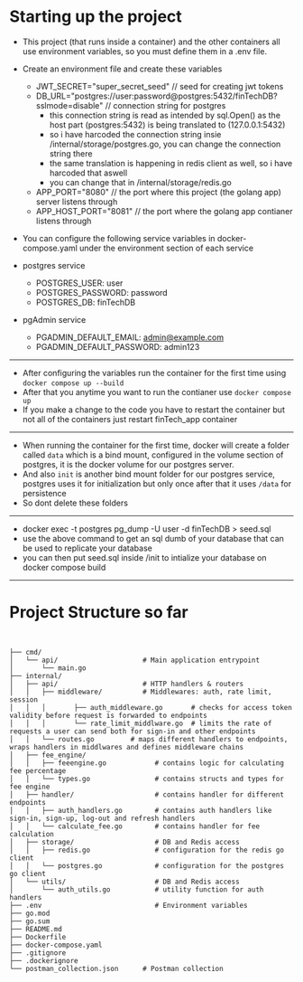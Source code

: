 # Starting up the project
- This project (that runs inside a container) and the other containers all use environment variables, so you must define them in a .env file.
- Create an environment file and create these variables
    - JWT_SECRET="super_secret_seed" // seed for creating jwt tokens
    - DB_URL="postgres://user:password@postgres:5432/finTechDB?sslmode=disable" // connection string for postgres
        - this connection string is read as intended by sql.Open() as the host part (postgres:5432) is being translated to (127.0.0.1:5432)
        - so i have harcoded the connection string insie /internal/storage/postgres.go, you can change the connection string there
        - the same translation is happening in redis client as well, so i have harcoded that aswell 
        - you can change that in /internal/storage/redis.go  
    - APP_PORT="8080" // the port where this project (the golang app) server listens through
    - APP_HOST_PORT="8081" // the port where the golang app contianer listens through

- You can configure the following service variables in docker-compose.yaml under the environment section of each service
- postgres service
    - POSTGRES_USER: user
    - POSTGRES_PASSWORD: password
    - POSTGRES_DB: finTechDB
- pgAdmin service
    - PGADMIN_DEFAULT_EMAIL: admin@example.com
    - PGADMIN_DEFAULT_PASSWORD: admin123
---
- After configuring the variables run the container for the first time using `docker compose up --build`
- After that you anytime you want to run the contianer use `docker compose up`
- If you make a change to the code you have to restart the container but not all of the containers just restart finTech_app container 
---
- When running the container for the first time, docker will create a folder called `data` which is a bind mount, configured in the volume section of postgres, it is the docker volume for our postgres server.
- And also `init` is another bind mount folder for our postgres service, postgres uses it for initialization but only once after that it uses `/data` for persistence
- So dont delete these folders
--- 
- docker exec -t postgres pg_dump -U user -d finTechDB > seed.sql
- use the above command to get an sql dumb of your database that can be used to replicate your database
- you can then put seed.sql inside /init to intialize your database on docker compose build 
---
# Project Structure so far
<pre>
<code>

├── cmd/
│   └── api/                     # Main application entrypoint
│       └── main.go
├── internal/
│   ├── api/                     # HTTP handlers & routers
│   │   ├── middleware/          # Middlewares: auth, rate limit, session
│   │   │       ├── auth_middleware.go       # checks for access token validity before request is forwarded to endpoints 
│   │   │       └── rate_limit_middlware.go  # limits the rate of requests a user can send both for sign-in and other endpoints
│   │   └── routes.go         # maps different handlers to endpoints, wraps handlers in middlwares and defines middleware chains
│   ├── fee_engine/
│   │   ├── feeengine.go            # contains logic for calculating fee percentage
│   │   └── types.go                # contains structs and types for fee engine
│   ├── handler/                    # contains handler for different endpoints
│   │   ├── auth_handlers.go        # contains auth handlers like sign-in, sign-up, log-out and refresh handlers
│   │   └── calculate_fee.go        # contains handler for fee calculation
│   ├── storage/                    # DB and Redis access
│   │   ├── redis.go                # configuration for the redis go client
│   │   └── postgres.go             # configuration for the postgres  go client
│   └── utils/                      # DB and Redis access
│       └── auth_utils.go           # utility function for auth handlers
├── .env                            # Environment variables
├── go.mod
├── go.sum
├── README.md
├── Dockerfile
├── docker-compose.yaml
├── .gitignore
├── .dockerignore
└── postman_collection.json      # Postman collection

</code>
</pre>
